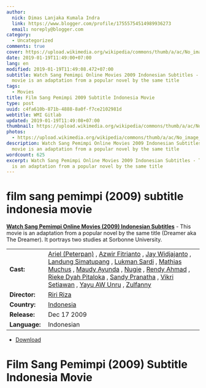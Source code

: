 ```yaml
---
author:
  nick: Dimas Lanjaka Kumala Indra
  link: https://www.blogger.com/profile/17555754514989936273
  email: noreply@blogger.com
category:
  - Uncategorized
comments: true
cover: https://upload.wikimedia.org/wikipedia/commons/thumb/a/ac/No_image_available.svg/2048px-No_image_available.svg.png
date: 2019-01-19T11:49:00+07:00
lang: en
modified: 2019-01-19T11:49:08.472+07:00
subtitle: Watch Sang Pemimpi Online Movies 2009 Indonesian Subtitles - This
  movie is an adaptation from a popular novel by the same title
tags:
  - Movies
title: Film Sang Pemimpi 2009 Subtitle Indonesia Movie
type: post
uuid: c4fa610b-871b-4888-8a0f-f7ce2102981d
webtitle: WMI Gitlab
updated: 2019-01-19T11:49:08+07:00
thumbnail: https://upload.wikimedia.org/wikipedia/commons/thumb/a/ac/No_image_available.svg/2048px-No_image_available.svg.png
photos:
  - https://upload.wikimedia.org/wikipedia/commons/thumb/a/ac/No_image_available.svg/2048px-No_image_available.svg.png
description: Watch Sang Pemimpi Online Movies 2009 Indonesian Subtitles - This
  movie is an adaptation from a popular novel by the same title
wordcount: 625
excerpt: Watch Sang Pemimpi Online Movies 2009 Indonesian Subtitles - This movie
  is an adaptation from a popular novel by the same title
---
```


<h1 for="title" class="notranslate">film sang pemimpi (2009) subtitle indonesia  movie</h1>  <div>  <div class="entry-content entry-content-single" itemprop="description">  <p> <span class="notranslate"> <strong><a href="http://web-manajemen.blogspot.com/p/search.html?q=sang%20pemimpi%202009">Watch Sang Pemimpi Online Movies (2009) Indonesian Subtitles</a></strong> - This movie is an adaptation from a popular novel by the same title (Dreamer aka The Dreamer).</span> <span class="notranslate"> It portrays two studies at Sorbonne University.</span> </p>  <table>  <tbody><tr>  <td width="20%"> <span class="notranslate"> <strong>Cast:</strong></span> </td>  <td> <span class="notranslate"> <span><span><a href="http://web-manajemen.blogspot.com/p/search.html?q=cast%20ariel%20peterpan" rel="tag">Ariel (Peterpan)</a></span></span> , <span><span><a href="http://web-manajemen.blogspot.com/p/search.html?q=cast%20azwir%20fitrianto" rel="tag">Azwir Fitrianto</a></span></span> , <span><span><a href="http://web-manajemen.blogspot.com/p/search.html?q=cast%20jay%20widjajanto" rel="tag">Jay Widjajanto</a></span></span> , <span><span><a href="http://web-manajemen.blogspot.com/p/search.html?q=cast%20landung%20simatupang" rel="tag">Landung Simatupang</a></span></span> , <span><span><a href="http://web-manajemen.blogspot.com/p/search.html?q=cast%20lukman%20sardi" rel="tag">Lukman Sardi</a></span></span> , <span><span><a href="http://web-manajemen.blogspot.com/p/search.html?q=cast%20mathias%20muchus" rel="tag">Mathias Muchus</a></span></span> , <span><span><a href="http://web-manajemen.blogspot.com/p/search.html?q=cast%20maudy%20ayunda" rel="tag">Maudy Ayunda</a></span></span> , <span><span><a href="http://web-manajemen.blogspot.com/p/search.html?q=cast%20nugie" rel="tag">Nugie</a></span></span> , <span><span><a href="http://web-manajemen.blogspot.com/p/search.html?q=cast%20rendy%20ahmad" rel="tag">Rendy Ahmad</a></span></span> , <span><span><a href="http://web-manajemen.blogspot.com/p/search.html?q=cast%20rieke%20dyah%20pitaloka" rel="tag">Rieke Dyah Pitaloka</a></span></span> , <span><span><a href="http://web-manajemen.blogspot.com/p/search.html?q=cast%20sandy%20pranatha" rel="tag">Sandy Pranatha</a></span></span> , <span><span><a href="http://web-manajemen.blogspot.com/p/search.html?q=cast%20vikri%20setiawan" rel="tag">Vikri Setiawan</a></span></span> , <span><span><a href="http://web-manajemen.blogspot.com/p/search.html?q=cast%20yayu%20a%20w%20unru" rel="tag">Yayu AW Unru</a></span></span> , <span><span><a href="http://web-manajemen.blogspot.com/p/search.html?q=cast%20zulfanny" rel="tag">Zulfanny</a></span></span></span> </td>  </tr>  <tr>  <td width="20%"> <span class="notranslate"> <strong>Director:</strong></span> </td>  <td> <span class="notranslate"> <span><span><a href="http://web-manajemen.blogspot.com/p/search.html?q=director%20riri%20riza" rel="tag">Riri Riza</a></span></span></span> </td>  </tr>  <tr>  <td width="20%"> <span class="notranslate"> <strong>Country:</strong></span> </td>  <td> <span class="notranslate"> <span><a href="http://web-manajemen.blogspot.com/p/search.html?q=country%20indonesia" rel="tag">Indonesia</a></span></span> </td>  </tr>  <tr>  <td width="20%"> <span class="notranslate"> <strong>Release:</strong></span> </td>  <td><time itemprop="dateCreated" datetime="2009-12-17T00:00:00+00:00"><span class="notranslate"> <span>Dec 17 2009</span></span> </time></td>  </tr>  <tr>  <td width="20%"> <span class="notranslate"> <strong>Language:</strong></span> </td>  <td> <span class="notranslate"> <span property="inLanguage">Indonesian</span></span> </td>  </tr>  </tbody></table>  <p></p>  <div id="download" class="gmr-download-wrap clearfix"><ul class="list-inline gmr-download-list clearfix"><li> <a href="https://www.webmanajemen.com/page/safelink.html?url=aHR0cDovL2xpbmtzaHJpbmsubmV0LzdpNjVmRA==" class="button" rel="nofollow" target="_blank" title="Download link 1 The Dreamer (2009)"><span class="icon_download" aria-hidden="true"></span></a> <span class="notranslate"> <a href="https://www.webmanajemen.com/page/safelink.html?url=aHR0cDovL2xpbmtzaHJpbmsubmV0LzdpNjVmRA==" class="button" rel="nofollow" target="_blank" title="Download link 1 The Dreamer (2009)">Download</a></span> </li></ul></div>  <div class="gmr-grid idmuvi-core"><div class="row grid-container"><div class="clearfix"></div></div></div>  </div>  <h1 for="title"> <span class="notranslate"> Film Sang Pemimpi (2009) Subtitle Indonesia Movie</span> </h1>  </div>  <script src="https://codepen.io/dimaslanjaka/pen/aQRrbR.js"></script>